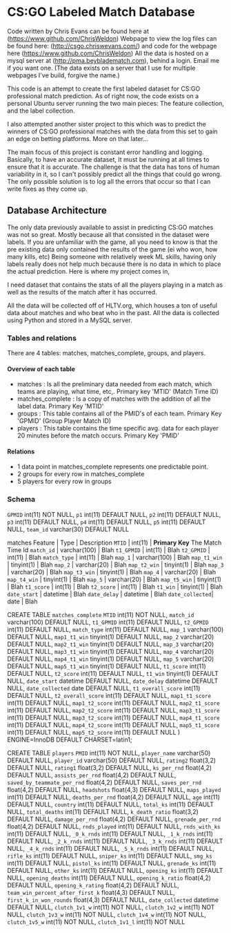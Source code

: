 # CS:GO Labeled Match Database

Code written by Chris Evans can be found here at (https://www.github.com/ChrisWeldon)
Webpage to view the log files can be found here: (http://csgo.chriswevans.com/) and code for the webpage here (https://www.github.com/ChrisWeldon)
All the data is hosted on a mysql server at (http://pma.beybladematch.com), behind a login. Email me if you want one. (The data exists on a server that I use for multiple webpages I've build, forgive the name.)

This code is an attempt to create the first labeled dataset for CS:GO professional match prediction.
As of right now, the code exists on a personal Ubuntu server running the two main pieces: The feature collection, and the label collection.

I also attempted another sister project to this which was to predict the winners of CS:GO professional matches with the data from this set to gain an edge on betting platforms. More on that later...

The main focus of this project is constant error handling and logging. Basically, to have an accurate dataset, It must be running at all times to ensure that it is accurate. The challenge is that the data has tons of human variability in it, so I can't possibly predict all the things that could go wrong. The only possible solution is to log all the errors that occur so that I can write fixes as they come up.

## Database Architecture

The only data previously available to assist in predicting CS:GO matches was not so great. Mostly because all that consisted in the dataset were labels.
If you are unfamiliar with the game, all you need to know is that the pre existing data only contained the results of the game (ei who won, how many kills, etc) Being someone with relatively week ML skills, having only labels really does not help much because there is no data in which to place the actual prediction. Here is where my project comes in,

I need dataset that contains the stats of all the players playing in a match as well as the results of the match after it has occurred.

All the data will be collected off of HLTV.org, which houses a ton of useful data about matches and who beat who in the past.
All the data is collected using Python and stored in a MySQL server.

### Tables and relations

There are 4 tables: matches, matches_complete, groups, and players.

#### Overview of each table
 - matches : Is all the preliminary data needed from each match, which teams are playing, what time, etc,. Primary key 'MTID' (Match Time ID)
 - matches_complete : Is a copy of matches with the addition of all the label data. Primary Key 'MTID'
 - groups : This table contains all of the PMID's of each team. Primary Key 'GPMID' (Group Player Match ID)
 - players : This table contains the time specific avg. data for each player 20 minutes before the match occurs. Primary Key 'PMID'

#### Relations
 - 1 data point in matches_complete represents one predictable point.
 - 2 groups for every row in matches_complete
 - 5 players for every row in groups

 ### Schema

`GPMID` int(11) NOT NULL,
`p1` int(11) DEFAULT NULL,
`p2` int(11) DEFAULT NULL,
`p3` int(11) DEFAULT NULL,
`p4` int(11) DEFAULT NULL,
`p5` int(11) DEFAULT NULL,
`team_id` varchar(30) DEFAULT NULL


matches
Feature | Type | Description
`MTID` | int(11) | **Primary Key** The Match Time Id
`match_id` | varchar(100) | Blah
`t1_GPMID` | int(11) | Blah
`t2_GPMID` | int(11) | Blah
`match_type` | int(11) | Blah
`map_1` | varchar(100) | Blah
`map_t1_win` | tinyint(1) | Blah
`map_2` | varchar(20) | Blah
`map_t2_win` | tinyint(1) | Blah
`map_3` | varchar(20) | Blah
`map_t3_win` | tinyint(1) | Blah
`map_4` | varchar(20) | Blah
`map_t4_win` | tinyint(1) | Blah
`map_5` | varchar(20) | Blah
`map_t5_win` | tinyint(1) | Blah
`t1_score` | int(11) | Blah
`t2_score` | int(11) | Blah
`t1_win` | tinyint(1) | Blah
`date_start` | datetime | Blah
`date_delay` | datetime | Blah
`date_collected`| date | Blah


CREATE TABLE `matches_complete`
`MTID` int(11) NOT NULL,
`match_id` varchar(100) DEFAULT NULL,
`t1_GPMID` int(11) DEFAULT NULL,
`t2_GPMID` int(11) DEFAULT NULL,
`match_type` int(11) DEFAULT NULL,
`map_1` varchar(100) DEFAULT NULL,
`map1_t1_win` tinyint(1) DEFAULT NULL,
`map_2` varchar(20) DEFAULT NULL,
`map2_t1_win` tinyint(1) DEFAULT NULL,
`map_3` varchar(20) DEFAULT NULL,
`map3_t1_win` tinyint(1) DEFAULT NULL,
`map_4` varchar(20) DEFAULT NULL,
`map4_t1_win` tinyint(1) DEFAULT NULL,
`map_5` varchar(20) DEFAULT NULL,
`map5_t1_win` tinyint(1) DEFAULT NULL,
`t1_score` int(11) DEFAULT NULL,
`t2_score` int(11) DEFAULT NULL,
`t1_win` tinyint(1) DEFAULT NULL,
`date_start` datetime DEFAULT NULL,
`date_delay` datetime DEFAULT NULL,
`date_collected` date DEFAULT NULL,
`t1_overall_score` int(11) DEFAULT NULL,
`t2_overall_score` int(11) DEFAULT NULL,
`map1_t1_score` int(11) DEFAULT NULL,
`map1_t2_score` int(11) DEFAULT NULL,
`map2_t1_score` int(11) DEFAULT NULL,
`map2_t2_score` int(11) DEFAULT NULL,
`map3_t1_score` int(11) DEFAULT NULL,
`map3_t2_score` int(11) DEFAULT NULL,
`map4_t1_score` int(11) DEFAULT NULL,
`map4_t2_score` int(11) DEFAULT NULL,
`map5_t1_score` int(11) DEFAULT NULL,
`map5_t2_score` int(11) DEFAULT NULL
) ENGINE=InnoDB DEFAULT CHARSET=latin1;


CREATE TABLE `players`
`PMID` int(11) NOT NULL,
`player_name` varchar(50) DEFAULT NULL,
`player_id` varchar(50) DEFAULT NULL,
`rating2` float(3,2) DEFAULT NULL,
`rating1` float(3,2) DEFAULT NULL,
`ks_per_rnd` float(4,2) DEFAULT NULL,
`assists_per_rnd` float(4,2) DEFAULT NULL,
`saved_by_teammate_per_rnd` float(4,2) DEFAULT NULL,
`saves_per_rnd` float(4,2) DEFAULT NULL,
`headshots` float(4,3) DEFAULT NULL,
`maps_played` int(11) DEFAULT NULL,
`deaths_per_rnd` float(4,2) DEFAULT NULL,
`age` int(11) DEFAULT NULL,
`country` int(11) DEFAULT NULL,
`total_ks` int(11) DEFAULT NULL,
`total_deaths` int(11) DEFAULT NULL,
`k_death_ratio` float(3,2) DEFAULT NULL,
`damage_per_rnd` float(4,2) DEFAULT NULL,
`grenade_per_rnd` float(4,2) DEFAULT NULL,
`rnds_played` int(11) DEFAULT NULL,
`rnds_with_ks` int(11) DEFAULT NULL,
`_0_k_rnds` int(11) DEFAULT NULL,
`_1_k_rnds` int(11) DEFAULT NULL,
`_2_k_rnds` int(11) DEFAULT NULL,
`_3_k_rnds` int(11) DEFAULT NULL,
`_4_k_rnds` int(11) DEFAULT NULL,
`_5_k_rnds` int(11) DEFAULT NULL,
`rifle_ks` int(11) DEFAULT NULL,
`sniper_ks` int(11) DEFAULT NULL,
`smg_ks` int(11) DEFAULT NULL,
`pistol_ks` int(11) DEFAULT NULL,
`grenade_ks` int(11) DEFAULT NULL,
`other_ks` int(11) DEFAULT NULL,
`opening_ks` int(11) DEFAULT NULL,
`opening_deaths` int(11) DEFAULT NULL,
`opening_k_ratio` float(4,2) DEFAULT NULL,
`opening_k_rating` float(4,2) DEFAULT NULL,
`team_win_percent_after_first_k` float(4,3) DEFAULT NULL,
`first_k_in_won_rounds` float(4,3) DEFAULT NULL,
`date_collected` datetime DEFAULT NULL,
`clutch_1v1_w` int(11) NOT NULL,
`clutch_1v2_w` int(11) NOT NULL,
`clutch_1v3_w` int(11) NOT NULL,
`clutch_1v4_w` int(11) NOT NULL,
`clutch_1v5_w` int(11) NOT NULL,
`clutch_1v1_l` int(11) NOT NULL
